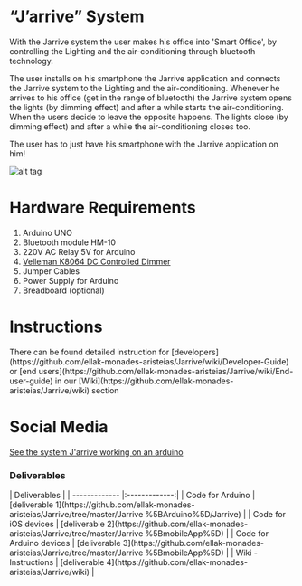<h1>“J’arrive” System</h1>

With the Jarrive system the user makes his office into 'Smart Office', by controlling the Lighting and the air-conditioning through bluetooth technology.

The user installs on his smartphone the Jarrive application and connects the Jarrive system to the Lighting and the air-conditioning. Whenever he arrives to his office (get in the range of bluetooth) the Jarrive system opens the lights (by dimming effect) and after a while starts the air-conditioning. When the users decide to leave the opposite happens. The lights close (by dimming effect) and after a while the air-conditioning closes too.

The user has to just have his smartphone with the Jarrive application on him!

![alt tag](https://github.com/ellak-monades-aristeias/Jarrive/blob/master/JarriveSystem.png)

<h1>Hardware Requirements</h1>

1. Arduino UNO
2. Bluetooth module HM-10
3. 220V AC Relay 5V for Arduino
4. [Velleman K8064 DC Controlled Dimmer](http://www.velleman.eu/downloads/0/illustrated/illustrated_assembly_manual_k8064.pdf)
5. Jumper Cables
6. Power Supply for Arduino
7. Breadboard (optional)

<h1>Instructions</h1>
There can be found detailed instruction for [developers](https://github.com/ellak-monades-aristeias/Jarrive/wiki/Developer-Guide) or [end users](https://github.com/ellak-monades-aristeias/Jarrive/wiki/End-user-guide) in our [Wiki](https://github.com/ellak-monades-aristeias/Jarrive/wiki) section

<h1>Social Media</h1>

[See the system J'arrive working on an arduino](https://youtu.be/F1wHzmf45iw)

<h3>Deliverables</h3>
| Deliverables                  |
| ------------- |:-------------:|
| Code for Arduino          | [deliverable 1](https://github.com/ellak-monades-aristeias/Jarrive/tree/master/Jarrive %5BArduino%5D/Jarrive) |
| Code for iOS devices      | [deliverable 2](https://github.com/ellak-monades-aristeias/Jarrive/tree/master/Jarrive %5BmobileApp%5D) |
| Code for Arduino devices  | [deliverable 3](https://github.com/ellak-monades-aristeias/Jarrive/tree/master/Jarrive %5BmobileApp%5D) |
| Wiki - Instructions       | [deliverable 4](https://github.com/ellak-monades-aristeias/Jarrive/wiki) |
